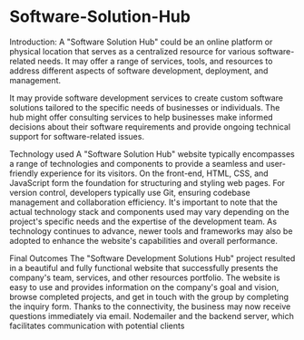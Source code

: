 # Software-Solution-Hub

Introduction:
A "Software Solution Hub" could be an online platform or physical location that serves as a centralized resource for various software-related needs. It may offer a range of services, tools, and resources to address different aspects of software development, deployment, and management.

It may provide software development services to create custom software solutions tailored to the specific needs of businesses or individuals.
The hub might offer consulting services to help businesses make informed decisions about their software requirements and provide ongoing technical support for software-related issues.


Technology used 
A "Software Solution Hub" website typically encompasses a range of technologies and components to provide a seamless and user-friendly experience for its visitors. On the front-end, HTML, CSS, and JavaScript form the foundation for structuring and styling web pages.
 For version control, developers typically use Git, ensuring codebase management and collaboration efficiency.
It's important to note that the actual technology stack and components used may vary depending on the project's specific needs and the expertise of the development team. As technology continues to advance, newer tools and frameworks may also be adopted to enhance the website's capabilities and overall performance.


Final Outcomes
The "Software Development Solutions Hub" project resulted in a beautiful and fully functional website that successfully presents the company's team, services, and other resources portfolio. The website is easy to use and provides information on the company's goal and vision, browse completed projects, and get in touch with the group by completing the inquiry form. Thanks to the connectivity, the business may now receive questions immediately via email. Nodemailer and the backend server, which facilitates communication with potential clients
